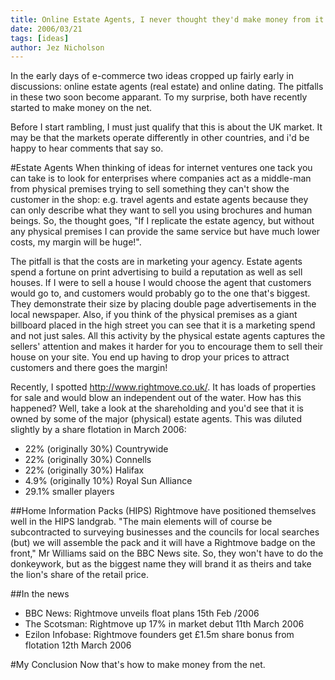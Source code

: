 ```yaml
---
title: Online Estate Agents, I never thought they'd make money from it...
date: 2006/03/21
tags: [ideas]
author: Jez Nicholson
---
```

In the early days of e-commerce two ideas cropped up fairly early in discussions: online estate agents (real estate) and online dating. The pitfalls in these two soon become apparant. To my surprise, both have recently started to make money on the net.

Before I start rambling, I must just qualify that this is about the UK market. It may be that the markets operate differently in other countries, and i'd be happy to hear comments that say so.

#Estate Agents
When thinking of ideas for internet ventures one tack you can take is to look for enterprises where companies act as a middle-man from physical premises trying to sell something they can't show the customer in the shop: e.g. travel agents and estate agents because they can only describe what they want to sell you using brochures and human beings. So, the thought goes, "If I replicate the estate agency, but without any physical premises I can provide the same service but have much lower costs, my margin will be huge!".

The pitfall is that the costs are in marketing your agency. Estate agents spend a fortune on print advertising to build a reputation as well as sell houses. If I were to sell a house I would choose the agent that customers would go to, and customers would probably go to the one that's biggest. They demonstrate their size by placing double page advertisements in the local newspaper. Also, if you think of the physical premises as a giant billboard placed in the high street you can see that it is a marketing spend and not just sales. All this activity by the physical estate agents captures the sellers' attention and makes it harder for you to encourage them to sell their house on your site. You end up having to drop your prices to attract customers and there goes the margin!

Recently, I spotted http://www.rightmove.co.uk/. It has loads of properties for sale and would blow an independent out of the water. How has this happened? Well, take a look at the shareholding and you'd see that it is owned by some of the major (physical) estate agents. This was diluted slightly by a share flotation in March 2006:

* 22% (originally 30%) Countrywide
* 22% (originally 30%) Connells
* 22% (originally 30%) Halifax
* 4.9% (originally 10%) Royal Sun Alliance
* 29.1% smaller players

##Home Information Packs (HIPS)
Rightmove have positioned themselves well in the HIPS landgrab. "The main elements will of course be subcontracted to surveying businesses and the councils for local searches (but) we will assemble the pack and it will have a Rightmove badge on the front," Mr Williams said on the BBC News site. So, they won't have to do the donkeywork, but as the biggest name they will brand it as theirs and take the lion's share of the retail price.

##In the news
* BBC News: Rightmove unveils float plans 15th Feb /2006
* The Scotsman: Rightmove up 17% in market debut 11th March 2006
* Ezilon Infobase: Rightmove founders get £1.5m share bonus from flotation 12th March 2006

#My Conclusion
Now that's how to make money from the net.